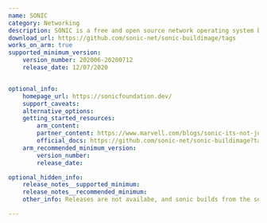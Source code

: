 ```yaml
---
name: SONIC
category: Networking
description: SONIC is a free and open source network operating system based on Linux.
download_url: https://github.com/sonic-net/sonic-buildimage/tags
works_on_arm: true
supported_minimum_version:
    version_number: 202006-20200712
    release_date: 12/07/2020


optional_info:
    homepage_url: https://sonicfoundation.dev/
    support_caveats:
    alternative_options:
    getting_started_resources:
        arm_content:
        partner_content: https://www.marvell.com/blogs/sonic-its-not-just-for-switches-anymore.html
        official_docs: https://github.com/sonic-net/sonic-buildimage?tab=readme-ov-file#usage-for-arm-architecture
    arm_recommended_minimum_version:
        version_number:
        release_date:

optional_hidden_info:
    release_notes__supported_minimum:
    release_notes__recommended_minimum:
    other_info: Releases are not availabe, and sonic builds from the source. The build details for ARM64 platform is introduced in the tag "202006-20200712".

---
```

